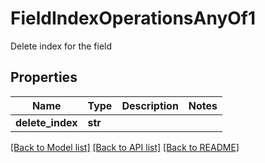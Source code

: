 # FieldIndexOperationsAnyOf1

Delete index for the field
## Properties
Name | Type | Description | Notes
------------ | ------------- | ------------- | -------------
**delete_index** | **str** |  | 

[[Back to Model list]](../README.md#documentation-for-models) [[Back to API list]](../README.md#documentation-for-api-endpoints) [[Back to README]](../README.md)


